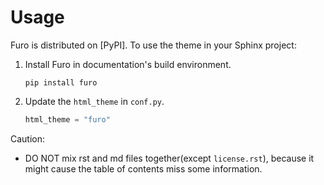 # Usage

Furo is distributed on [PyPI]. To use the theme in your Sphinx project:

1. Install Furo in documentation's build environment.

   ```text
   pip install furo
   ```

2. Update the `html_theme` in `conf.py`.

   ```py
   html_theme = "furo"
   ```


Caution:
- DO NOT mix rst and md files together(except `license.rst`), because it might cause the table of contents miss some information. 